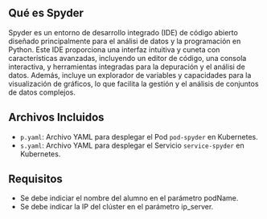 ## Qué es Spyder

Spyder es un entorno de desarrollo integrado (IDE) de código abierto diseñado principalmente para el análisi de datos y la programación en Python. Este IDE proporciona una interfaz intuitiva y cuneta con características avanzadas, incluyendo un editor de código, una consola interactiva, y herramientas integradas para la depuración y el análisi de datos. Además, incluye un explorador de variables y capacidades para la visualización de gráficos, lo que facilita la gestión y el análisis de conjuntos de datos complejos.

## Archivos Incluidos

- `p.yaml`: Archivo YAML para desplegar el Pod `pod-spyder` en Kubernetes.
- `s.yaml`: Archivo YAML para desplegar el Servicio `service-spyder` en Kubernetes.

## Requisitos

- Se debe indiciar el nombre del alumno en el parámetro podName.
- Se debe indicar la IP del clúster en el parámetro ip_server.
